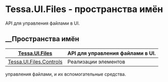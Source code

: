 # Tessa.UI.Files - пространства имён
API для управления файлами в UI.
##  __Пространства имён
[Tessa.UI.Files](N_Tessa_UI_Files.htm)| API для управления файлами в UI.  
---|---  
[Tessa.UI.Files.Controls](G_Tessa_UI_Files_Controls.htm)| Реализации элементов
управления файлами, и их вспомогательные средства.
